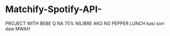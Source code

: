 # Matchify-Spotify-API-

PROJECT WITH BEBE Q NA 75% NILIBRE AKO NG PEPPER LUNCH kasi sorr daw MWAH


